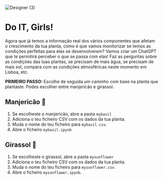 ![Designer (3)](https://github.com/user-attachments/assets/bec0ccc4-52b3-4b95-9d00-d6984a484c85)

# Do IT, Girls!

Agora que já temos a informação real dos vários componentes que afetam o crescimento da tua planta, como é que vamos monitorizar se temos as condições perfeitas para elas se desenvolverem? Vamos criar um ChatGPT que te permitirá perceber o que se passa com elas! Faz as perguntas sobre as condições das tuas plantas, se precisam de mais água, se precisam de mais sol, compara com as condições atmosféricas neste momento em Lisboa, etc.

**PRIMEIRO PASSO:** Escolhe de seguida um caminho com base na planta que plantaste. Podes escolher entre manjericão e girassol.

## Manjericão 🌱
1. Se escolheste o manjericão, abre a pasta `mybasil`
2. Adiciona o teu ficheiro CSV com os dados da tua planta.
3. Muda o nome do teu ficheiro para `mybasil.csv`.
4. Abre o ficheiro `mybasil.ipynb`


## Girassol 🌻
1. Se escolheste o girassol, abre a pasta `mysunflower`
2. Adiciona o teu ficheiro CSV com os dados da tua planta.
3. Muda o nome do teu ficheiro para `mysunflower.csv`.
4. Abre o ficheiro `mysunflower.ipynb`.
